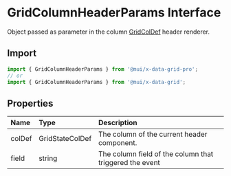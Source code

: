 # GridColumnHeaderParams Interface

<p class="description">Object passed as parameter in the column <a href="/api/data-grid/grid-col-def/">GridColDef</a> header renderer.</p>

## Import

```js
import { GridColumnHeaderParams } from '@mui/x-data-grid-pro';
// or
import { GridColumnHeaderParams } from '@mui/x-data-grid';
```

## Properties

| Name                                  | Type                                           | Description                                             |
| :------------------------------------ | :--------------------------------------------- | :------------------------------------------------------ |
| <span class="prop-name">colDef</span> | <span class="prop-type">GridStateColDef</span> | The column of the current header component.             |
| <span class="prop-name">field</span>  | <span class="prop-type">string</span>          | The column field of the column that triggered the event |
